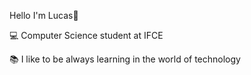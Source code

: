Hello I'm Lucas👋 

💻 Computer Science student at IFCE

📚 I like to be always learning in the world of technology
